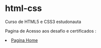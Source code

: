 # html-css
 Curso de HTML5 e CSS3 estudonauta

 Pagina de Acesso aos desafio e certificados :

<li><a href="https://waltergazotto.github.io/pagina-home/home.html" target_blank">Pagína Home</a></li>


